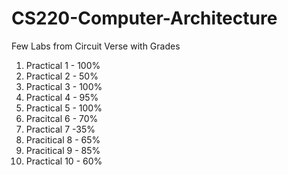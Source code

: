 # CS220-Computer-Architecture
Few Labs from Circuit Verse with Grades

1. Practical 1 - 100% 
2. Practical 2 - 50%
3. Practical 3 - 100%
4. Practical 4 - 95%
5. Practical 5 - 100%
6. Pracitcal 6 - 70%
7. Practical 7 -35%
8. Pracitical 8 - 65%
9. Pracitical 9 - 85%
10. Practical 10 - 60%
